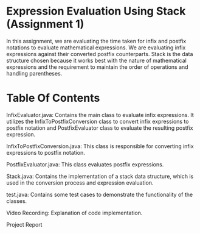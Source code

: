 # Expression Evaluation Using Stack (Assignment 1)
In this assignment, we are evaluating the time taken for infix and postfix notations to evaluate mathematical expressions. We are evaluating infix expressions against their converted postfix counterparts. 
Stack is the data structure chosen because it works best with the nature of mathematical expressions and the requirement to maintain the order of operations and handling parentheses.

# Table Of Contents
InfixEvaluator.java: Contains the main class to evaluate infix expressions. It utilizes the InfixToPostfixConversion class to convert infix expressions to postfix notation and PostfixEvaluator class to evaluate the resulting postfix expression.

InfixToPostfixConversion.java: This class is responsible for converting infix expressions to postfix notation.

PostfixEvaluator.java: This class evaluates postfix expressions.

Stack.java: Contains the implementation of a stack data structure, which is used in the conversion process and expression evaluation.

test.java: Contains some test cases to demonstrate the functionality of the classes.

Video Recording: Explanation of code implementation.

Project Report
